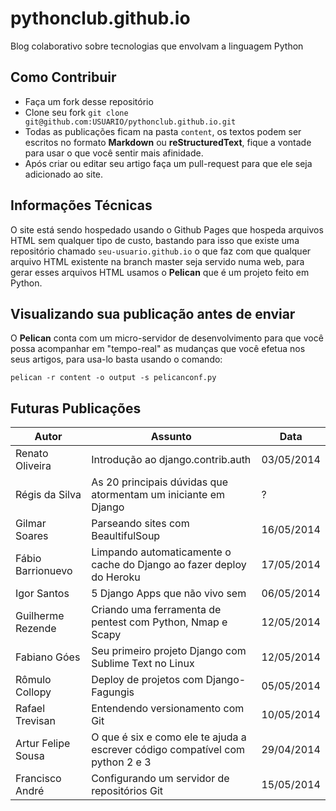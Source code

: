 pythonclub.github.io
====================

Blog colaborativo sobre tecnologias que envolvam a linguagem Python


Como Contribuir
---------------

* Faça um fork desse repositório
* Clone seu fork ``git clone git@github.com:USUARIO/pythonclub.github.io.git``
* Todas as publicações ficam na pasta ``content``, os textos podem ser escritos
  no formato **Markdown** ou **reStructuredText**, fique a vontade para usar o
  que você sentir mais afinidade.
* Após criar ou editar seu artigo faça um pull-request para que ele seja
  adicionado ao site.


Informações Técnicas
--------------------

O site está sendo hospedado usando o Github Pages que hospeda arquivos HTML sem
qualquer tipo de custo, bastando para isso que existe uma repositório chamado
``seu-usuario.github.io`` o que faz com que qualquer arquivo HTML existente na
branch master seja servido numa web, para gerar esses arquivos HTML usamos o 
**Pelican** que é um projeto feito em Python.


Visualizando sua publicação antes de enviar
-------------------------------------------

O **Pelican** conta com um micro-servidor de desenvolvimento para que você possa
acompanhar em "tempo-real" as mudanças que você efetua nos seus artigos, para
usa-lo basta usando o comando:

``pelican -r content -o output -s pelicanconf.py``


Futuras Publicações
-------------------

| Autor                   | Assunto                                                                       | Data       |
|-------------------------|-------------------------------------------------------------------------------|------------|
| Renato Oliveira         | Introdução ao django.contrib.auth                                             | 03/05/2014 |
| Régis da Silva          | As 20 principais dúvidas que atormentam um iniciante em Django                | ?          |
| Gilmar Soares           | Parseando sites com BeaultifulSoup                                            | 16/05/2014 |
| Fábio Barrionuevo       | Limpando automaticamente o cache do Django ao fazer deploy do Heroku          | 17/05/2014 |
| Igor Santos             | 5 Django Apps que não vivo sem                                                | 06/05/2014 |
| Guilherme Rezende       | Criando uma ferramenta de pentest com Python, Nmap e Scapy                    | 12/05/2014 |
| Fabiano Góes            | Seu primeiro projeto Django com Sublime Text no Linux                         | 12/05/2014 | 
| Rômulo Collopy          | Deploy de projetos com Django-Fagungis                                        | 05/05/2014 |
| Rafael Trevisan         | Entendendo versionamento com Git                                              | 10/05/2014 |
| Artur Felipe Sousa      | O que é six e como ele te ajuda a escrever código compatível com python 2 e 3 | 29/04/2014 |
| Francisco André         | Configurando um servidor de repositórios Git                                  | 15/05/2014 |
